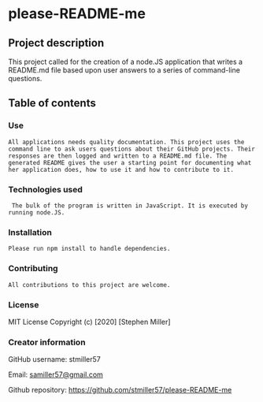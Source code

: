 # please-README-me
  ## Project description
  This project called for the creation of a node.JS application that writes a README.md file based upon user answers to a series of command-line questions.
  ## Table of contents
  ### Use
    All applications needs quality documentation. This project uses the command line to ask users questions about their GitHub projects. Their responses are then logged and written to a README.md file. The generated README gives the user a starting point for documenting what her application does, how to use it and how to contribute to it. 
  ### Technologies used
     The bulk of the program is written in JavaScript. It is executed by running node.JS.
  ### Installation
    Please run npm install to handle dependencies.
  ### Contributing
    All contributions to this project are welcome.
  ### License
   MIT License Copyright (c) [2020] [Stephen Miller]
  ### Creator information
  GitHub username: stmiller57

  Email: samiller57@gmail.com

  Github repository: https://github.com/stmiller57/please-README-me
  